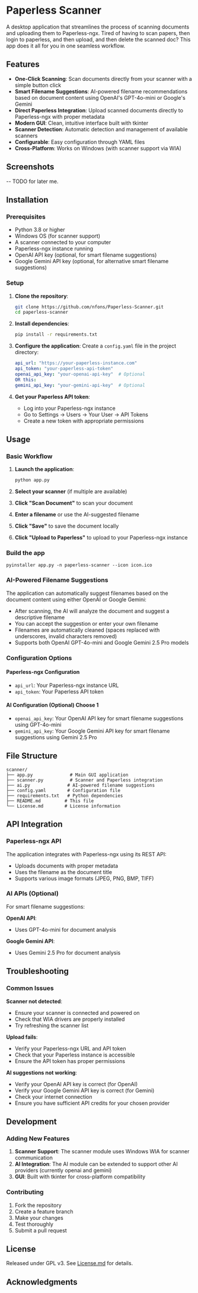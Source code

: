 # Paperless Scanner

A desktop application that streamlines the process of scanning documents and uploading them to Paperless-ngx. Tired of having to scan papers, then login to paperless, and then upload, and then delete the scanned doc? This app does it all for you in one seamless workflow.

## Features

- **One-Click Scanning**: Scan documents directly from your scanner with a simple button click
- **Smart Filename Suggestions**: AI-powered filename recommendations based on document content using OpenAI's GPT-4o-mini or Google's Gemini
- **Direct Paperless Integration**: Upload scanned documents directly to Paperless-ngx with proper metadata
- **Modern GUI**: Clean, intuitive interface built with tkinter
- **Scanner Detection**: Automatic detection and management of available scanners
- **Configurable**: Easy configuration through YAML files
- **Cross-Platform**: Works on Windows (with scanner support via WIA)

## Screenshots

 -- TODO for later me.

## Installation

### Prerequisites

- Python 3.8 or higher
- Windows OS (for scanner support)
- A scanner connected to your computer
- Paperless-ngx instance running
- OpenAI API key (optional, for smart filename suggestions)
- Google Gemini API key (optional, for alternative smart filename suggestions)

### Setup

1. **Clone the repository**:
   ```bash
   git clone https://github.com/nfons/Paperless-Scanner.git
   cd paperless-scanner
   ```

2. **Install dependencies**:
   ```bash
   pip install -r requirements.txt
   ```

3. **Configure the application**:
   Create a `config.yaml` file in the project directory:
   ```yaml
   api_url: "https://your-paperless-instance.com"
   api_token: "your-paperless-api-token"
   openai_api_key: "your-openai-api-key"  # Optional
   OR this:
   gemini_api_key: "your-gemini-api-key"  # Optional
   ```

4. **Get your Paperless API token**:
   - Log into your Paperless-ngx instance
   - Go to Settings → Users → Your User → API Tokens
   - Create a new token with appropriate permissions

## Usage

### Basic Workflow

1. **Launch the application**:
   ```bash
   python app.py
   ```

2. **Select your scanner** (if multiple are available)

3. **Click "Scan Document"** to scan your document

4. **Enter a filename** or use the AI-suggested filename

5. **Click "Save"** to save the document locally

6. **Click "Upload to Paperless"** to upload to your Paperless-ngx instance

### Build the app
``` pyinstaller app.py -n paperless-scanner --icon icon.ico  ```

### AI-Powered Filename Suggestions

The application can automatically suggest filenames based on the document content using either OpenAI or Google Gemini:

- After scanning, the AI will analyze the document and suggest a descriptive filename
- You can accept the suggestion or enter your own filename
- Filenames are automatically cleaned (spaces replaced with underscores, invalid characters removed)
- Supports both OpenAI GPT-4o-mini and Google Gemini 2.5 Pro models

### Configuration Options

#### Paperless-ngx Configuration
- `api_url`: Your Paperless-ngx instance URL
- `api_token`: Your Paperless API token

#### AI Configuration (Optional) Choose 1
- `openai_api_key`: Your OpenAI API key for smart filename suggestions using GPT-4o-mini
- `gemini_api_key`: Your Google Gemini API key for smart filename suggestions using Gemini 2.5 Pro

## File Structure

```
scanner/
├── app.py              # Main GUI application
├── scanner.py          # Scanner and Paperless integration
├── ai.py              # AI-powered filename suggestions
├── config.yaml        # Configuration file
├── requirements.txt   # Python dependencies
├── README.md         # This file
└── License.md        # License information
```

## API Integration

### Paperless-ngx API
The application integrates with Paperless-ngx using its REST API:
- Uploads documents with proper metadata
- Uses the filename as the document title
- Supports various image formats (JPEG, PNG, BMP, TIFF)

### AI APIs (Optional)
For smart filename suggestions:

**OpenAI API**:
- Uses GPT-4o-mini for document analysis

**Google Gemini API**:
- Uses Gemini 2.5 Pro for document analysis


## Troubleshooting

### Common Issues

**Scanner not detected**:
- Ensure your scanner is connected and powered on
- Check that WIA drivers are properly installed
- Try refreshing the scanner list

**Upload fails**:
- Verify your Paperless-ngx URL and API token
- Check that your Paperless instance is accessible
- Ensure the API token has proper permissions

**AI suggestions not working**:
- Verify your OpenAI API key is correct (for OpenAI)
- Verify your Google Gemini API key is correct (for Gemini)
- Check your internet connection
- Ensure you have sufficient API credits for your chosen provider

## Development

### Adding New Features

1. **Scanner Support**: The scanner module uses Windows WIA for scanner communication
2. **AI Integration**: The AI module can be extended to support other AI providers (currently openai and gemini)
3. **GUI**: Built with tkinter for cross-platform compatibility

### Contributing

1. Fork the repository
2. Create a feature branch
3. Make your changes
4. Test thoroughly
5. Submit a pull request

## License

Released under GPL v3. See [License.md](License.md) for details.

## Acknowledgments

